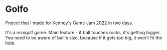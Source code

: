 # Golfo

Project that I made for Kenney's Game Jam 2022 in two days.

It's a minigolf game. Main feature - if ball touches rocks, it's getting bigger. 
You need to be aware of ball's size, because if it gets too big, it won't fit the hole.
